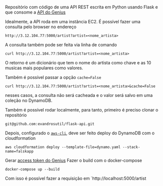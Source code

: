 Repositório com código de uma API REST escrita em Python usando Flask e que consome a [API do Genius](https://docs.genius.com/#/getting-started-h1)



Idealmente, a API roda em uma instância EC2. É possível fazer uma consulta pelo browser no endereço

```
http://3.12.104.77:5000/artist?artist=<nome_artista>
```

A consulta também pode ser feita via linha de comando

```
curl http://3.12.104.77:5000/artist?artist=<nome_artista>
```

O retorno é um dicionário que tem o nome do artista como chave e as 10 musicas mais populares como valores.

Também é possível passar a opção `cache=False`
```
curl http://3.12.104.77:5000/artist?artist=<nome_artista>&cache=False
```

nesses casos, a consulta não será cacheada e o valor será salvo em uma coleção no DynamoDB.



Também é possível rodar localmente, para tanto, primeiro é preciso clonar o repositório 

```
git@github.com:evandrosutil/flask-api.git
```
Depois, configurado o [`aws-cli`](https://aws.amazon.com/pt/cli/), deve ser feito deploy do DynamoDB com o cloudformation

```
aws cloudformation deploy --template-file=dynamo.yaml --stack-name=falskapp
```

Gerar [access token do Genius](https://docs.genius.com/#/authentication-h1)
Fazer o build com o docker-compose

```
docker-compose up --build
```
Com isso é possível fazer a requisição em `http://localhost:5000/artist
